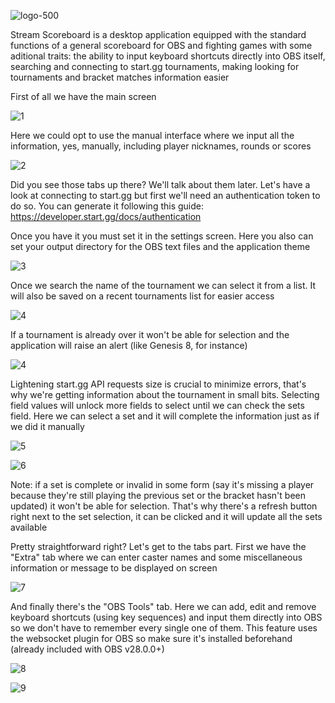 ![logo-500](https://user-images.githubusercontent.com/100143610/193881093-a45bb6d2-acd9-439b-996d-f64ee961fddb.png)

Stream Scoreboard is a desktop application equipped with the standard functions of a general scoreboard for OBS and fighting games with some aditional traits: the ability to input keyboard shortcuts directly into OBS itself, searching and connecting to start.gg tournaments, making looking for tournaments and bracket matches information easier

First of all we have the main screen

![1](https://user-images.githubusercontent.com/100143610/195660544-c4aee492-dd1e-487f-82a9-4f3db9eec4af.png)

Here we could opt to use the manual interface where we input all the information, yes, manually, including player nicknames, rounds or scores 

![2](https://user-images.githubusercontent.com/100143610/195660574-677f3f8f-95ad-487c-8a81-e3958a58699f.png)

Did you see those tabs up there? We'll talk about them later. Let's have a look at connecting to start.gg but first we'll need an authentication token to do so. You can generate it following this guide: https://developer.start.gg/docs/authentication 

Once you have it you must set it in the settings screen. Here you also can set your output directory for the OBS text files and the application theme

![3](https://user-images.githubusercontent.com/100143610/195660616-433c63d9-8991-4eee-baec-ec87400e3a72.png)

Once we search the name of the tournament we can select it from a list. It will also be saved on a recent tournaments list for easier access 

![4](https://user-images.githubusercontent.com/100143610/195664056-b154434d-c6f1-41ab-9dc1-d94cf5cc6b2c.png)

If a tournament is already over it won't be able for selection and the application will raise an alert (like Genesis 8, for instance)

![4](https://user-images.githubusercontent.com/100143610/194766065-10c68471-adf9-4b73-988c-0d3e18cf95ce.png)

Lightening start.gg API requests size is crucial to minimize errors, that's why we're getting information about the tournament in small bits. Selecting field values will unlock more fields to select until we can check the sets field. Here we can select a set and it will complete the information just as if we did it manually

![5](https://user-images.githubusercontent.com/100143610/194766156-f0f5babf-c9f0-48d3-933f-dea97e857dbc.png)

![6](https://user-images.githubusercontent.com/100143610/194766160-cd3007cf-d852-47e5-8b80-af0aa20c6847.png)

Note: if a set is complete or invalid in some form (say it's missing a player because they're still playing the previous set or the bracket hasn't been updated) it won't be able for selection. That's why there's a refresh button right next to the set selection, it can be clicked and it will update all the sets available

Pretty straightforward right? Let's get to the tabs part. First we have the "Extra" tab where we can enter caster names and some miscellaneous information or message to be displayed on screen

![7](https://user-images.githubusercontent.com/100143610/195661050-54ed18fe-3b4a-4c06-acd0-0534530b1b0f.png)

And finally there's the "OBS Tools" tab. Here we can add, edit and remove keyboard shortcuts (using key sequences) and input them directly into OBS so we don't have to remember every single one of them. This feature uses the websocket plugin for OBS so make sure it's installed beforehand (already included with OBS v28.0.0+)

![8](https://user-images.githubusercontent.com/100143610/195661084-9585f9ec-8c66-421f-a9ee-a97b95e042f8.png)

![9](https://user-images.githubusercontent.com/100143610/195661095-3b77cf46-ec34-47f3-af0b-795f93660859.png)
